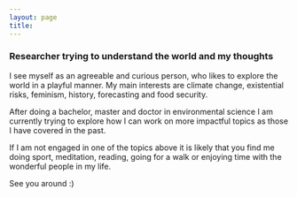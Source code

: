 ```yaml
---
layout: page
title: 
---
```


### Researcher trying to understand the world and my thoughts

I see myself as an agreeable and curious person, who likes to explore the world in a playful manner. My main interests are climate change, existential risks, feminism, history, forecasting and food security. 

After doing a bachelor, master and doctor in environmental science I am currently trying to explore how I can work on more impactful topics as those I have covered in the past. 

If I am not engaged in one of the topics above it is likely that you find me doing sport, meditation, reading, going for a walk or enjoying time with the wonderful people in my life.

See you around :)
